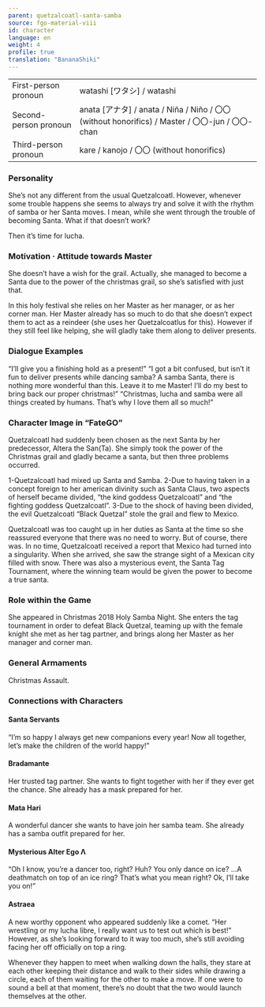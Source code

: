 ```yaml
---
parent: quetzalcoatl-santa-samba
source: fgo-material-viii
id: character
language: en
weight: 4
profile: true
translation: "BananaShiki"
---
```


<table>
  <tr><td>First-person pronoun</td><td>watashi [ワタシ] / watashi</td></tr>
  <tr><td>Second-person pronoun</td><td>anata [アナタ] / anata / Niña / Niño / 〇〇 (without honorifics) / Master / 〇〇-jun / 〇〇-chan</td></tr>
  <tr><td>Third-person pronoun</td><td>kare / kanojo / 〇〇 (without honorifics)</td></tr>
</table>

### Personality

She’s not any different from the usual Quetzalcoatl.
However, whenever some trouble happens she seems to always try and solve it with the rhythm of samba or her Santa moves. I mean, while she went through the trouble of becoming Santa.
What if that doesn’t work?

Then it’s time for lucha.

### Motivation · Attitude towards Master

She doesn’t have a wish for the grail.
Actually, she managed to become a Santa due to the power of the christmas grail, so she’s satisfied with just that.

In this holy festival she relies on her Master as her manager, or as her corner man.
Her Master already has so much to do that she doesn’t expect them to act as a reindeer (she uses her Quetzalcoatlus for this). However if they still feel like helping, she will gladly take them along to deliver presents.

### Dialogue Examples

“I’ll give you a finishing hold as a present!”
“I got a bit confused, but isn’t it fun to deliver presents while dancing samba? A samba Santa, there is nothing more wonderful than this. Leave it to me Master! I’ll do my best to bring back our proper christmas!”
“Christmas, lucha and samba were all things created by humans. That’s why I love them all so much!”

### Character Image in “FateGO”

Quetzalcoatl had suddenly been chosen as the next Santa by her predecessor, Altera the San(Ta).
She simply took the power of the Christmas grail and gladly became a santa, but then three problems occurred.

1-Quetzalcoatl had mixed up Santa and Samba.
2-Due to having taken in a concept foreign to her american divinity such as Santa Claus, two aspects of herself became divided, “the kind goddess Quetzalcoatl” and “the fighting goddess Quetzalcoatl”.
3-Due to the shock of having been divided, the evil Quetzalcoatl “Black Quetzal” stole the grail and flew to Mexico.

Quetzalcoatl was too caught up in her duties as Santa at the time so she reassured everyone that there was no need to worry. But of course, there was.
In no time, Quetzalcoatl received a report that Mexico had turned into a singularity.
When she arrived, she saw the strange sight of a Mexican city filled with snow.
There was also a mysterious event, the Santa Tag Tournament, where the winning team would be given the power to become a true santa.

### Role within the Game

She appeared in Christmas 2018 Holy Samba Night.
She enters the tag tournament in order to defeat Black Quetzal, teaming up with the female knight she met as her tag partner, and brings along her Master as her manager and corner man.

### General Armaments

Christmas Assault.

### Connections with Characters

#### Santa Servants

“I’m so happy I always get new companions every year!
Now all together, let’s make the children of the world happy!”

#### Bradamante

Her trusted tag partner. She wants to fight together with her if they ever get the chance.
She already has a mask prepared for her.

#### Mata Hari

A wonderful dancer she wants to have join her samba team.
She already has a samba outfit prepared for her.

#### Mysterious Alter Ego Λ

“Oh I know, you’re a dancer too, right?
Huh? You only dance on ice?
…A deathmatch on top of an ice ring? That’s what you mean right? Ok, I’ll take you on!”

#### Astraea

A new worthy opponent who appeared suddenly like a comet.
“Her wrestling or my lucha libre, I really want us to test out which is best!”
However, as she’s looking forward to it way too much, she’s still avoiding facing her off officially on top a ring.

Whenever they happen to meet when walking down the halls, they stare at each other keeping their distance and walk to their sides while drawing a circle, each of them waiting for the other to make a move.
If one were to sound a bell at that moment, there’s no doubt that the two would launch themselves at the other.
